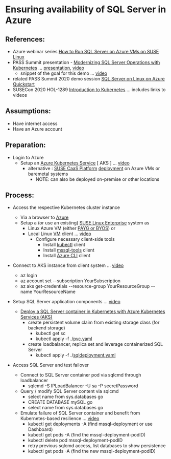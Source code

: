 # Ensuring availability of SQL Server in Azure

## References:

* Azure webinar series [How to Run SQL Server on Azure VMs on SUSE Linux](https://webinars.dev/microsoft/azure-webinar-series-how-run-sql-server-azure-vms-suse-linux/)
* PASS Summit presentation - [Modernizing SQL Server Operations with Kubernetes](https://virtual.passsummit.com/fsPopupEmbed.asp?Mode=presInfo&PresentationID=798356&embedded=true) ... [presentation](../Session-Modernizing_SQL_Server_Operations_with_Kubernetes/Modernizing_SQL_Server_Operations_with_Kubernetes.pdf), [video](../Session-Modernizing_SQL_Server_Operations_with_Kubernetes/videos/Modernizing_SQL_Server_Operations_with_Kubernetes.mp4)
  - snippet of the goal for this demo ... [video](../Session-Modernizing_SQL_Server_Operations_with_Kubernetes/videos/SQLServer_K8s_failover.mp4)
* related PASS Summit 2020 demo session [SQL Server on Linux on Azure Quickstart](https://teams.microsoft.com/l/meetup-join/19%3ameeting_ODE5M2UyY2MtZDMxZS00MTNkLWE1ZDItNzUyNDI4OWJlY2E1%40thread.v2/0?context=%7b%22Tid%22%3a%22f7a17af6-1c5c-4a36-aa8b-f5be247aa4ba%22%2c%22Oid%22%3a%227e47b779-9638-4f49-b6ba-be9fda179168%22%2c%22IsBroadcastMeeting%22%3atrue%7d)
* SUSECon 2020 HOL-1289 [Introduction to Kubernetes](https://github.com/bwgartner/suse-doc/blob/master/SUSECon/2020/HOL-1289/pdf/lab-guide.pdf) ... includes links to videos

## Assumptions:

* Have internet access
* Have an Azure account

## Preparation:

* Login to Azure
  - Setup an [Azure Kubernetes Service](https://docs.microsoft.com/en-us/azure/aks/kubernetes-walkthrough-portal) [ AKS ] ... [video](./videos/Setup_AKS.mp4)
    - alternative : [SUSE CaaS Platform](https://www.suse.com/products/caas-platform/) [deployment](https://documentation.suse.com/suse-caasp/4.5/single-html/caasp-deployment/) on Azure VMs or baremetal systems
      - NOTE: can also be deployed on-premise or other locations

## Process:

* Access the respective Kubernetes cluster instance
  - Via a browser to [Azure](https://portal.azure.com/)
  - Setup a (or use an existing) [SUSE Linux Enterprise](https://www.suse.com/products/server/) system as
    - Linux Azure VM (either [PAYG or BYOS](https://azure.microsoft.com/en-us/overview/linux-on-azure/suse/)) or
    - Local Linux [VM](https://susedefines.suse.com/definition/jeos-just-enough-operating-system/) client ... [video](./videos/Setup_client.mp4)
      - Configure necessary client-side tools
        - Install [kubectl](https://kubernetes.io/docs/reference/kubectl/overview/) client
        - Install [mssql-tools](https://docs.microsoft.com/en-us/sql/linux/sql-server-linux-setup-tools?view=sql-server-ver15#SLES) client
        - Install [Azure CLI](https://docs.microsoft.com/en-us/cli/azure/install-azure-cli-zypper) client

* Connect to AKS instance from client system ... [video](./videos/Connect_AKS.mp4)
  - az login
  - az account set --subscription YourSubscription
  - az aks get-credentials --resource-group YourResourceGroup --name YourResourceName

* Setup SQL Server application components ... [video](./videos/Setup_SQLServer.mp4)
  - [Deploy a SQL Server container in Kubernetes with Azure Kubernetes Services (AKS)](https://docs.microsoft.com/en-us/sql/linux/tutorial-sql-server-containers-kubernetes?view=sql-server-ver15)
    - create persistent volume claim from existing storage class (for backend storage)
      - kubectl get sc
      - kubectl apply -f ./[pvc.yaml](./pvc.yaml)
    - create loadbalancer, replica set and leverage containerized SQL Server
      - kubectl apply -f ./[sqldeployment.yaml](./sqldeployment.yaml)

* Access SQL Server and test failover
  - Connect to SQL Server container pod via sqlcmd through loadbalancer
    - sqlcmd -S IPLoadBalancer -U sa -P secretPassword
  - Query / modify SQL Server content via sqlcmd
    - select name from sys.databases
      go
    - CREATE DATABASE mySQL
      go
    - select name from sys.databases
      go
  - Emulate failure of SQL Server container and benefit from Kubernetes-based resilience ... [video](./videos/Access_Failover.mp4)
    - kubectl get deployments -A (find mssql-deployment or use Dashboard)
    - kubectl get pods -A (find the mssql-deployment-podID)
    - kubectl delete pod mssql-deployment-podID
    - retry previous sqlcmd access, list databases to show persistence
    - kubectl get pods -A (find the new mssql-deployment-podID)
